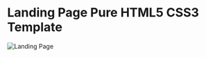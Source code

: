 # Landing Page Pure HTML5 CSS3 Template
![Landing Page](https://raw.githubusercontent.com/leparutill/LandingPage/master/assets/screenshot.png)